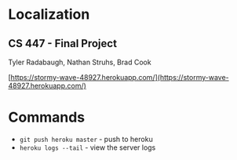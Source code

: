 # Localization

## CS 447 - Final Project
Tyler Radabaugh, Nathan Struhs, Brad Cook

[https://stormy-wave-48927.herokuapp.com/](https://stormy-wave-48927.herokuapp.com/)

Commands
========

- `git push heroku master` - push to heroku
- `heroku logs --tail` - view the server logs
